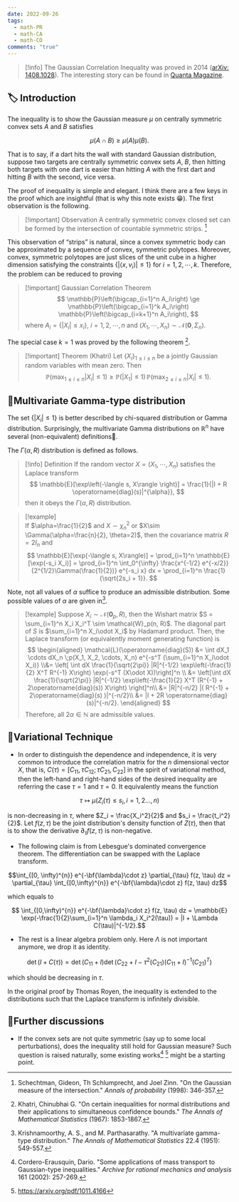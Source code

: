 ```yaml
---
date: 2022-09-26
tags:
  - math-PR
  - math-CA
  - math-CO
comments: "true"
---
```

>[!info] 
>The Gaussian Correlation Inequality was proved in 2014 ([arXiv: 1408.1028](https://arxiv.org/pdf/1408.1028)). The interesting story can be found in [Quanta Magazine](https://www.quantamagazine.org/statistician-proves-gaussian-correlation-inequality-20170328). 

## 🏷️ Introduction
The inequality is to show the Gaussian measure $\mu$ on centrally symmetric convex sets $A$ and $B$ satisfies

$$
\mu(A\cap B)\ge \mu(A)\mu(B).
$$

That is to say, if a dart hits the wall with standard Gaussian distribution, suppose two targets are centrally symmetric convex sets $A$,  $B$, then hitting both targets with one dart is easier than hitting $A$ with the first dart and hitting $B$ with the second, vice versa.

The proof of inequality is simple and elegant. I think there are a few keys in the proof which are insightful (that is why this note exists 😁).  The first observation is the following. 

>[!important] Observation 
>A centrally symmetric convex closed set can be formed by the intersection of countable symmetric strips. [^1]

This observation of “strips” is natural, since a convex symmetric body can be approximated by a sequence of convex, symmetric polytopes. Moreover, convex, symmetric polytopes are just slices of the unit cube in a higher dimension satisfying the constraints $\{|\langle x, v_i \rangle |\le 1\}$ for $i=1,2,\cdots, k$. Therefore, the problem can be reduced to proving 

>[!important] Gaussian Correlation Theorem
>$$
>\mathbb{P}\left(\bigcap_{i=1}^n A_i\right) \ge \mathbb{P}\left(\bigcap_{i=1}^k A_i\right) \mathbb{P}\left(\bigcap_{i=k+1}^n A_i\right),
>$$
>where $A_i = \{|X_i|\le x_i\}$, $i=1,2,\cdots, n$ and $(X_1, \cdots, X_n)\sim \mathcal{N}(\mathbf{0}, \Sigma_n)$.

The special case $k=1$ was proved by the following theorem [^2].

>[!important] Theorem (Khatri)
>Let $\{X_i\}_{1\le i\le n}$ be a jointly Gaussian random variables with mean zero. Then
>$$
>\mathbb{P}(\max_{1\le i\le n} |X_i| \le 1) \ge \mathbb{P}(|X_1|\le 1)\, \mathbb{P}(\max_{2\le i \le n} |X_i| \le 1).
>$$ 

## 🌊Multivariate Gamma-type distribution
The set $\{|X_i|\le 1\}$ is better described by chi-squared distribution or Gamma distribution. Surprisingly, the multivariate Gamma distributions on $\mathbb{R}^n$ have several (non-equivalent) definitions🤣. 

The $\Gamma(\alpha, R)$ distribution is defined as follows.

>[!info] Definition
>If the random vector $X = (X_1, \cdots, X_n)$ satisfies the Laplace transform
>$$
>\mathbb{E}[\exp\left(-\langle s, X\rangle \right)] = \frac{1}{|I + R \operatorname{diag}(s)|^{\alpha}},
>$$
>then it obeys the $\Gamma(\alpha, R)$ distribution.  

>[!example]  
>If $\alpha=\frac{1}{2}$ and $X\sim \chi^2_n$ or $X\sim \Gamma(\alpha=\frac{n}{2}, \theta=2)$, then the covariance matrix $R = 2I_n$ and
>$$
>\mathbb{E}[\exp(-\langle s, X\rangle)] = \prod_{i=1}^n \mathbb{E}[\exp(-s_i X_i)] = \prod_{i=1}^n \int_0^{\infty} \frac{x^{-1/2} e^{-x/2}}{2^{1/2}\Gamma(\frac{1}{2})} e^{-s_i x} dx = \prod_{i=1}^n \frac{1}{\sqrt{2s_i + 1}}.
>$$

Note, not all values of $\alpha$ suffice to produce an admissible distribution. Some possible values of $\alpha$ are given in[^3].

>[!example] 
>Suppose $X_i\sim \mathcal{N}(\mathbf{0}_p, R)$, then the Wishart matrix $S = \sum_{i=1}^n X_i X_i^T \sim \mathcal{W}_p(n, R)$. The diagonal part of  $S$ is $\sum_{i=1}^n X_i\odot X_i$ by Hadamard product. Then, the Laplace transform (or equivalently moment generating function) is  
>$$
>\begin{aligned}
>\mathcal{L}(\operatorname{diag}(S)) &= \int dX_1 \cdots dX_n \;p(X_1, X_2, \cdots, X_n) e^{-s^T (\sum_{i=1}^n X_i\odot X_i)} \\&= \left[ \int dX \frac{1}{\sqrt{2\pi}} |R|^{-1/2} \exp\left(-\frac{1}{2} X^T R^{-1} X\right) \exp(-s^T (X\odot X))\right]^n \\
>&= \left[\int dX \frac{1}{\sqrt{2\pi}} |R|^{-1/2} \exp\left(-\frac{1}{2} X^T (R^{-1} + 2\operatorname{diag}(s)) X\right) \right]^n\\
>&= |R|^{-n/2} |( R^{-1} + 2\operatorname{diag}(s) )|^{-n/2}\\
>&= |I + 2R \operatorname{diag}(s)|^{-n/2}.
>\end{aligned}
>$$
> Therefore, all $2\alpha\in \mathbb{N}$ are admissible values.

## 🌵Variational Technique

- In order to distinguish the dependence and independence, it is very common to introduce the correlation matrix for the $n$ dimensional vector $X$, that is, $C(\tau) = [C_{11}, \tau C_{12}; \tau C_{21} ,C_{22}]$ in the spirit of variational method, then the left-hand and right-hand sides of the desired inequality are referring the case $\tau = 1$ and $\tau = 0$. It equivalently means the function

  

$$\tau \mapsto \mu(Z_i(\tau)\le s_i, i=1,2\dots, n)$$

  

is non-decreasing in $\tau$, where $Z_i = \frac{X_i^2}{2}$ and $s_i = \frac{t_i^2}{2}$. Let $f(z,\tau)$ be the joint distribution's density function of $Z(\tau)$, then that is to show the derivative $\partial_{\tau} f(z, \tau)$ is non-negative.

  

- The following claim is from Lebesgue's dominated convergence theorem. The differentiation can be swapped with the Laplace transform.

  

$$\int_{[0, \infty)^{n}} e^{-\bf{\lambda}\cdot z} \partial_{\tau} f(z, \tau) dz = \partial_{\tau} \int_{[0,\infty)^{n}} e^{-\bf{\lambda}\cdot z} f(z, \tau) dz$$

  

which equals to

$$ \int_{[0,\infty)^{n}} e^{-\bf{\lambda}\cdot z} f(z, \tau) dz = \mathbb{E} \exp(-\frac{1}{2}\sum_{i=1}^n \lambda_i X_i^2(\tau)) = |I + \Lambda C(\tau)|^{-1/2}.$$

  

- The rest is a linear algebra problem only. Here $\Lambda$ is not important anymore, we drop it as identity.

  

$$ \det (I + C(\tau)) = \det(C_{11} + I)\det(C_{22} + I - \tau^2(C_{21})(C_{11} + I)^{-1} (C_{21})^T )$$

  

which should be decreasing in $\tau$.

  

In the original proof by Thomas Royen, the inequality is extended to the distributions such that the Laplace transform is infinitely divisible.

## 💬Further discussions
- If the convex sets are not quite symmetric (say up to some local perturbations), does the inequality still hold for Gaussian measure? Such question is raised naturally, some existing works[^4] [^5] might be a starting point. 

[^1]: Schechtman, Gideon, Th Schlumprecht, and Joel Zinn. "On the Gaussian measure of the intersection." _Annals of probability_ (1998): 346-357.

[^2]: Khatri, Chinubhai G. "On certain inequalities for normal distributions and their applications to simultaneous confidence bounds." _The Annals of Mathematical Statistics_ (1967): 1853-1867.

[^3]: Krishnamoorthy, A. S., and M. Parthasarathy. "A multivariate gamma-type distribution." _The Annals of Mathematical Statistics_ 22.4 (1951): 549-557.

[^4]: Cordero-Erausquin, Dario. "Some applications of mass transport to Gaussian-type inequalities." _Archive for rational mechanics and analysis_ 161 (2002): 257-269.

[^5]: https://arxiv.org/pdf/1011.4166 
